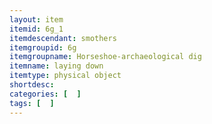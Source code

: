 ```yaml
---
layout: item
itemid: 6g_1
itemdescendant: smothers
itemgroupid: 6g
itemgroupname: Horseshoe-archaeological dig
itemname: laying down
itemtype: physical object
shortdesc: 
categories: [  ]
tags: [  ]
---
```







